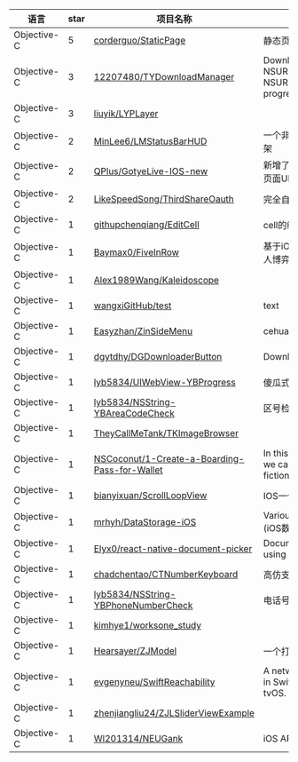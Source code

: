 语言|star|项目名称|描述
---|---|---|---
Objective-C|5|[corderguo/StaticPage](https://github.com/corderguo/StaticPage)|静态页面大杀器
Objective-C|3|[12207480/TYDownloadManager](https://github.com/12207480/TYDownloadManager)|Download file manager wrapped NSURLSessionDataTask and NSURLSessionDownloadTask,provide progress update and status change.
Objective-C|3|[liuyik/LYPLayer](https://github.com/liuyik/LYPLayer)| 
Objective-C|2|[MinLee6/LMStatusBarHUD](https://github.com/MinLee6/LMStatusBarHUD)|一个非常简单宜用的状态栏指示器小框架
Objective-C|2|[QPlus/GotyeLive-IOS-new](https://github.com/QPlus/GotyeLive-IOS-new)|新增了送礼物的动画效果，修改了主播页面UI
Objective-C|2|[LikeSpeedSong/ThirdShareOauth](https://github.com/LikeSpeedSong/ThirdShareOauth)|完全自定义的三方分享授权
Objective-C|1|[githupchenqiang/EditCell](https://github.com/githupchenqiang/EditCell)|cell的编辑模式
Objective-C|1|[Baymax0/FiveInRow](https://github.com/Baymax0/FiveInRow)|基于iOS平台的五子棋人机博弈，包含人人博弈和人机博弈两个功能
Objective-C|1|[Alex1989Wang/Kaleidoscope](https://github.com/Alex1989Wang/Kaleidoscope)| 
Objective-C|1|[wangxiGitHub/test](https://github.com/wangxiGitHub/test)|text
Objective-C|1|[Easyzhan/ZinSideMenu](https://github.com/Easyzhan/ZinSideMenu)|cehua
Objective-C|1|[dgytdhy/DGDownloaderButton](https://github.com/dgytdhy/DGDownloaderButton)|Download Water Animation
Objective-C|1|[lyb5834/UIWebView-YBProgress](https://github.com/lyb5834/UIWebView-YBProgress)|傻瓜式webview自动加载进度条库
Objective-C|1|[lyb5834/NSString-YBAreaCodeCheck](https://github.com/lyb5834/NSString-YBAreaCodeCheck)|区号检测
Objective-C|1|[TheyCallMeTank/TKImageBrowser](https://github.com/TheyCallMeTank/TKImageBrowser)| 
Objective-C|1|[NSCoconut/1-Create-a-Boarding-Pass-for-Wallet](https://github.com/NSCoconut/1-Create-a-Boarding-Pass-for-Wallet)|In this first episode we will see how we can build a boarding pass for our fictional airline, using PassKit.
Objective-C|1|[bianyixuan/ScrollLoopView](https://github.com/bianyixuan/ScrollLoopView)|IOS一个简单易用的轮播图的封装
Objective-C|1|[mrhyh/DataStorage-iOS](https://github.com/mrhyh/DataStorage-iOS)| Various methods iOS data storage (iOS数据存储的各种方法)
Objective-C|1|[Elyx0/react-native-document-picker](https://github.com/Elyx0/react-native-document-picker)|Document Picker for React Native using Document Providers
Objective-C|1|[chadchentao/CTNumberKeyboard](https://github.com/chadchentao/CTNumberKeyboard)|高仿支付宝数字键盘
Objective-C|1|[lyb5834/NSString-YBPhoneNumberCheck](https://github.com/lyb5834/NSString-YBPhoneNumberCheck)|电话号码检测
Objective-C|1|[kimhye1/worksone_study](https://github.com/kimhye1/worksone_study)| 
Objective-C|1|[Hearsayer/ZJModel](https://github.com/Hearsayer/ZJModel)|一个打印Json字典中模型属性的小工具
Objective-C|1|[evgenyneu/SwiftReachability](https://github.com/evgenyneu/SwiftReachability)|A network availability checker written in Swift for iOS, watchOS, macOS and tvOS.
Objective-C|1|[zhenjiangliu24/ZJLSliderViewExample](https://github.com/zhenjiangliu24/ZJLSliderViewExample)| 
Objective-C|1|[Wl201314/NEUGank](https://github.com/Wl201314/NEUGank)|iOS APP for Gank  
